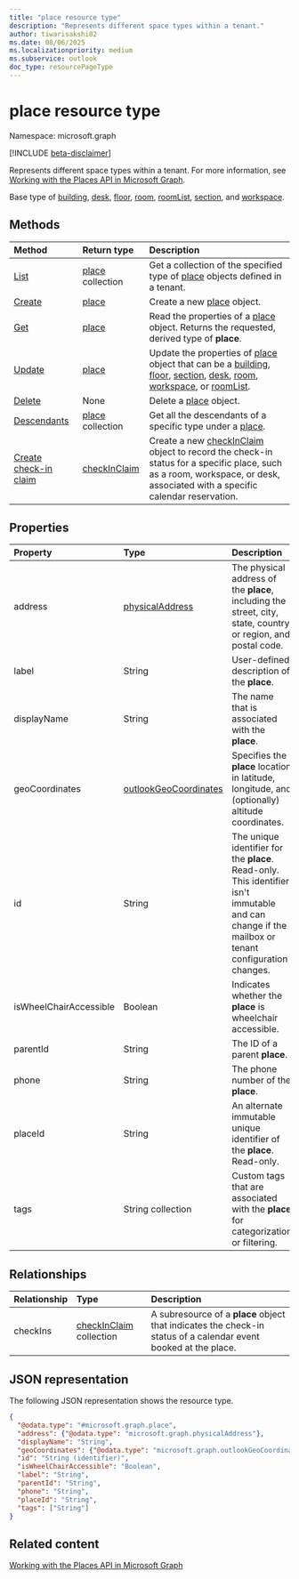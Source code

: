 ```yaml
---
title: "place resource type"
description: "Represents different space types within a tenant."
author: tiwarisakshi02
ms.date: 08/06/2025
ms.localizationpriority: medium
ms.subservice: outlook
doc_type: resourcePageType
---
```


# place resource type

Namespace: microsoft.graph

[!INCLUDE [beta-disclaimer](../../includes/beta-disclaimer.md)]

Represents different space types within a tenant. For more information, see [Working with the Places API in Microsoft Graph](./places-api-overview.md). 

Base type of [building](../resources/building.md), [desk](../resources/desk.md), [floor](../resources/floor.md), [room](../resources/room.md), [roomList](../resources/roomlist.md), [section](../resources/section.md), and [workspace](../resources/workspace.md).

## Methods

|Method |Return type |Description |
|:--|:--|:--|
|[List](../api/place-list.md) |[place](./place.md) collection |Get a collection of the specified type of [place](../resources/place.md) objects defined in a tenant. |
|[Create](../api/place-post.md) |[place](./place.md) |Create a new [place](../resources/place.md) object.| 
|[Get](../api/place-get.md) |[place](./place.md) |Read the properties of a [place](../resources/place.md) object. Returns the requested, derived type of **place**.|
|[Update](../api/place-update.md) |[place](./place.md) |Update the properties of [place](../resources/place.md) object that can be a [building](../resources/building.md), [floor](../resources/floor.md), [section](../resources/section.md), [desk](../resources/desk.md), [room](../resources/room.md), [workspace](../resources/workspace.md), or [roomList](../resources/roomlist.md). |
|[Delete](../api/place-delete.md) |None |Delete a [place](../resources/place.md) object. |
|[Descendants](../api/place-descendants.md) |[place](./place.md) collection|Get all the descendants of a specific type under a [place](../resources/place.md). | 
|[Create check-in claim](../api/place-post-checkins.md)|[checkInClaim](../resources/checkinclaim.md)|Create a new [checkInClaim](../resources/checkinclaim.md) object to record the check-in status for a specific place, such as a room, workspace, or desk, associated with a specific calendar reservation.|

## Properties

|Property |Type |Description |
|:--|:--|:--|
|address |[physicalAddress](./physicaladdress.md) |The physical address of the **place**, including the street, city, state, country or region, and postal code. |
|label |String |User-defined description of the **place**.|
|displayName |String |The name that is associated with the **place**. |
|geoCoordinates|[outlookGeoCoordinates](./outlookgeocoordinates.md)|Specifies the **place** location in latitude, longitude, and (optionally) altitude coordinates.|
|id |String |The unique identifier for the **place**. Read-only. This identifier isn't immutable and can change if the mailbox or tenant configuration changes. |
|isWheelChairAccessible |Boolean |Indicates whether the **place** is wheelchair accessible. |
|parentId |String |The ID of a parent **place**. |
|phone |String |The phone number of the **place**. |
|placeId |String |An alternate immutable unique identifier of the **place**. Read-only. |
|tags |String collection |Custom tags that are associated with the **place** for categorization or filtering. |

## Relationships

|Relationship|Type|Description|
|:---|:---|:---|
|checkIns| [checkInClaim](../resources/checkinclaim.md) collection | A subresource of a **place** object that indicates the check-in status of a calendar event booked at the place. |

## JSON representation
The following JSON representation shows the resource type.
<!-- {
  "blockType": "resource",
  "keyProperty": "id",
  "@odata.type": "microsoft.graph.place",
  "baseType": "microsoft.graph.entity",
  "openType": false
}
-->
``` json
{
  "@odata.type": "#microsoft.graph.place",
  "address": {"@odata.type": "microsoft.graph.physicalAddress"},
  "displayName": "String",
  "geoCoordinates": {"@odata.type": "microsoft.graph.outlookGeoCoordinates"},
  "id": "String (identifier)",
  "isWheelChairAccessible": "Boolean",
  "label": "String",
  "parentId": "String",
  "phone": "String",
  "placeId": "String",
  "tags": ["String"]
}
```

## Related content

[Working with the Places API in Microsoft Graph](./places-api-overview.md)
